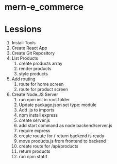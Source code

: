 # mern-e_commerce

# Lessions

1. Install Tools
2. Create React App
3. Create Git Repository
4. List Products
   1. create products array
   2. render products
   3. style products
5. Add routing
   1. route for home screen
   2. route for product screen
6. Create Node.JS Server
   1. run npm init in root folder
   2. Update package.json set type: module
   3. Add .js to imports
   4. npm install express
   5. create server.js
   6. add start command as node backend/server.js
   7. require express
   8. create rouute for / return backend is ready
   9. move products.js from frontend to backend
   10. create route for /api/products
   11. return products
   12. run npm statrt
